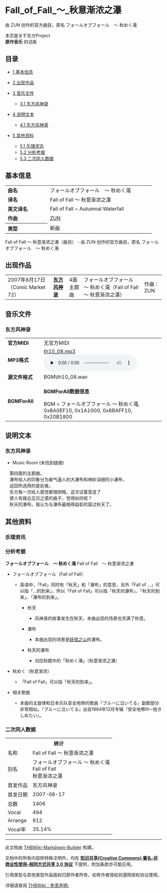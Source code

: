 # Fall_of_Fall_～_秋意渐浓之瀑

<!-- source html: G:\repos\THBWiki-Markdown-Builder\THBWikiMarkdown\Temp\main\c\c8\ns0%3AFall_of_Fall_%EF%BD%9E_%E7%A7%8B%E6%84%8F%E6%B8%90%E6%B5%93%E4%B9%8B%E7%80%91.html -->

由 ZUN 创作的官方曲目，原名 フォールオブフォール　～ 秋めく滝

本页是关于东方Project  
 **原作音乐** 的词条

## 目录

- [1 基本信息](#基本信息)
- [2 出现作品](#出现作品)
- [3 音乐文件](#音乐文件)

  - [3.1 东方风神录](#东方风神录)



- [4 说明文本](#说明文本)

  - [4.1 东方风神录](#东方风神录_2)



- [5 其他资料](#其他资料)

  - [5.1 乐理资讯](#乐理资讯)
  - [5.2 分析考据](#分析考据)
  - [5.3 二次同人数据](#二次同人数据)








## 基本信息

<table><tbody><tr><td style="width:120px"><b>曲名</b></td><td style="width:320px">フォールオブフォール　～ 秋めく滝</td></tr><tr><td><b>译名</b></td><td>Fall of Fall ～ 秋意渐浓之瀑</td></tr><tr><td><b>英文译名</b></td><td>Fall of Fall ~ Autumnal Waterfall</td></tr><tr><td><b>作曲</b></td><td><a href="./ZUN.md" title="ZUN">ZUN</a></td></tr><tr><th style="text-align: left;"><b>类型</b></th><td>新曲</td></tr></tbody></table>

Fall of Fall ～ 秋意渐浓之瀑（曲目） - 由 ZUN 创作的官方曲目，原名 フォールオブフォール　～ 秋めく滝

## 出现作品

<table>
<tbody><tr><td>2007年8月17日（Comic Market 72）</td><td><b><a href="./东方风神录.md" title="东方风神录">东方风神录</a></b></td><td>4面主题曲</td><td style="padding-left:5px;">フォールオブフォール　～ 秋めく滝（Fall of Fall ～ 秋意渐浓之瀑）</td><td style="padding-left:10px;">作曲：ZUN</td></tr>
</tbody></table>



## 音乐文件

### 东方风神录

<table><tbody><tr class="mw-empty-elt"></tr><tr><td width="100"><b>官方MIDI</b></td><td>无官方MIDI</td></tr><tr><td><b>MP3格式</b></td><td><a href="./文件-th10_08.mp3.md" title="文件:th10 08.mp3">th10_08.mp3</a><br><audio src="https://upload.thwiki.cc/0/08/th10_08.mp3" loop="" controls="" preload="none"></audio></td></tr><tr><td><b>源文件格式</b></td><td>BGM\th10_08.wav</td></tr><tr><td><b>BGMForAll</b></td><td><div class="mw-collapsible mw-collapsed">
<p><b>BGMForAll数据信息</b>
</p>
<div class="mw-collapsible-content">BGM = フォールオブフォール ～ 秋めく滝, 0x8A0EF10, 0x1A1000, 0x8BAFF10, 0x20B1800</div>
</div>
</td></tr></tbody></table>



## 说明文本

### 东方风神录
- Music Room (未找到链接)

　第四面的主题曲。  
　瀑布给人的印象分为豪气逼人的大瀑布和神妙涓细的小瀑布，  
　这回所选用的是前者。  
　东方每一次给人感觉都很阴暗，这次试着营造了  
　使人有拨云见日之感的曲子，觉得如何呢？  
　秋天的瀑布。我认为与瀑布最相得益彰的莫过秋天了。

## 其他资料

### 乐理资讯

### 分析考据
  
 **フォールオブフォール　～ 秋めく滝**  Fall of Fall　～ 秋意渐浓之瀑
  

- フォールオブフォール（Fall of Fall）
  - 英语中，「Fall」同时有「秋天」和「瀑布」的意思，另外「Fall of …」可以指「…的到来」，所以「Fall of Fall」可以指「秋天的瀑布」、「秋天的到来」、「瀑布的到来」。
    - 秋天
      - 风神录的故事发生在秋天，本曲出现的场景也充满了秋意。

    - 瀑布
      - 本曲出现的场景是[妖怪之山](./妖怪之山.md)的瀑布。

    - 秋天的瀑布
      - 对应标题中的「秋めく滝」（秋意渐浓之瀑）



- 秋めく（秋意渐浓）
  - 「Fall of Fall」可以指「秋天的到来」。

- 相关歌曲
  - 本曲的主旋律和日本乐队安全地带的歌曲『ブルーに泣いてる』副歌部分非常相似。『ブルーに泣いてる』出自1984年12月专辑『安全地帯III〜抱きしめたい』。



### 二次同人数据

<table><tbody><tr><th colspan="2">统计</th></tr>
<tr><td>名称</td><td>Fall of Fall ～ 秋意渐浓之瀑</td></tr>
<tr><td>别名</td><td>フォールオブフォール ～ 秋めく滝<br>Fall of Fall<br>秋意渐浓之瀑</td></tr>
<tr><td>首发作品</td><td>东方风神录</td></tr>
<tr><td>首发日期</td><td>2007-08-17</td></tr>
<tr><td>总数</td><td>1406</td></tr>
<tr><td>Vocal</td><td>494</td></tr>
<tr><td>Arrange</td><td>912</td></tr>
<tr><td>Vocal率</td><td>35.14%</td></tr>
</tbody></table>




  
  

  





---

此文档由 [THBWiki-Markdown-Builder](https://github.com/Delsin-Yu/THBWiki-Markdown-Builder) 构建。

文档中的所有内容除特殊注明外，均在 [**知识共享(Creative Commons) 署名-非商业性使用-相同方式共享 3.0 协议**](https://creativecommons.org/licenses/by-sa/3.0/deed.zh-hans) 下提供，附加条款亦可能应用。

引用类型与其他类型作品版权归原作者所有，如有作者授权则遵照授权协议使用。

详细请查阅 [THBWiki：免责声明](https://thbwiki.cc/THBWiki:%E5%85%8D%E8%B4%A3%E5%A3%B0%E6%98%8E)。

